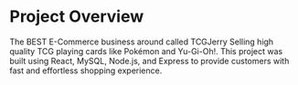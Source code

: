 # Project Overview

The BEST E-Commerce business around called TCGJerry Selling high quality TCG playing cards like Pokémon and Yu-Gi-Oh!. This project was built using React, MySQL, Node.js, and Express to provide customers with fast and effortless shopping experience.
